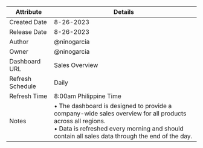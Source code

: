 | Attribute | Details |
|---|---|
| Created Date | 8-26-2023 |
| Release Date | 8-26-2023 |
| Author | @ninogarcia |
| Owner | @ninogarcia |
| Dashboard URL | Sales Overview |
| Refresh Schedule | Daily |
| Refresh Time | 8:00am Philippine Time |
| Notes | • The dashboard is designed to provide a company-wide sales overview for all products across all regions. <br /> • Data is refreshed every morning and should contain all sales data through the end of the day. |


